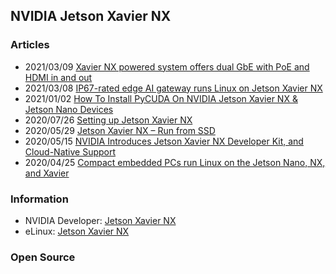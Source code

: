 ## NVIDIA Jetson Xavier NX


### Articles
- 2021/03/09 [Xavier NX powered system offers dual GbE with PoE and HDMI in and out](http://linuxgizmos.com/xavier-nx-powered-system-offers-dual-gbe-with-poe-and-hdmi-in-and-out/)
- 2021/03/08 [IP67-rated edge AI gateway runs Linux on Jetson Xavier NX](http://linuxgizmos.com/ip67-rated-edge-ai-gateway-runs-linux-on-jetson-xavier-nx/)
- 2021/01/02 [How To Install PyCUDA On NVIDIA Jetson Xavier NX & Jetson Nano Devices](https://zlab.medium.com/how-to-install-pycuda-on-nvidia-jetson-xavier-nx-jetson-nano-devices-30304bf3b9f7)
- 2020/07/26 [Setting up Jetson Xavier NX](https://jkjung-avt.github.io/setting-up-xavier-nx/)
- 2020/05/29 [Jetson Xavier NX – Run from SSD](https://www.jetsonhacks.com/2020/05/29/jetson-xavier-nx-run-from-ssd/)
- 2020/05/15 [NVIDIA Introduces Jetson Xavier NX Developer Kit, and Cloud-Native Support](https://www.cnx-software.com/2020/05/15/nvidia-jetson-xavier-nx-developer-kit-cloud-native-support/)
- 2020/04/25 [Compact embedded PCs run Linux on the Jetson Nano, NX, and Xavier](http://linuxgizmos.com/compact-embedded-pcs-run-linux-on-the-jetson-nano-nx-and-xavier/)


### Information
- NVIDIA Developer: [Jetson Xavier NX](https://developer.nvidia.com/embedded/jetson-xavier-nx)
- eLinux: [Jetson Xavier NX](https://elinux.org/Jetson_Xavier_NX)



### Open Source



